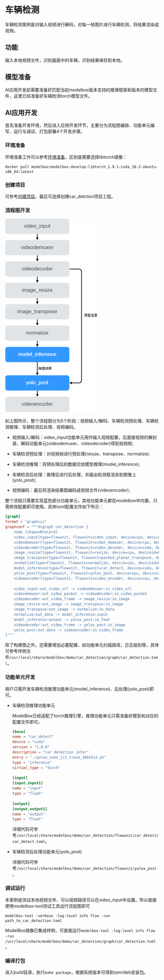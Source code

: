 # 车辆检测

车辆检测案例是对输入视频进行解码，对每一帧图片进行车辆检测，将结果渲染成视频。

## 功能

输入本地视频文件，识别画面中的车辆，识别结果保存到本地。

## 模型准备

AI应用开发前需要准备好匹配当前modelbox版本支持的推理框架和版本的模型文件，这里已经准备好车辆检测torch模型文件。

## AI应用开发

首先准备开发环境，然后进入应用开发环节，主要分为流程图编排、功能单元编写、运行与调试、打包部署4个开发步骤。

### 环境准备

环境准备工作可以参考[环境准备](./hello-world.md###环境准备)，区别是需要选择libtorch镜像：

```shell
docker pull modelbox/modelbox-develop-libtorch_1.9.1-cuda_10.2-ubuntu-x86_64:latest
```

### 创建项目

可参考[创建项目](./hello-world.md)，最后可选择创建car_detction项目工程。

### 流程图开发

![car_detection_flow](../assets/images/figure/first-app/car_detection_flow.png)

如上图所示，整个流程图分为5个阶段：视频输入/解码、车辆检测预处理、车辆检测推理、车辆检测后处理、视频编码。

- 视频输入/解码：video_input功能单元用作输入视频配置，后面接视频的解封装、解码功能单元(videodemuxer、videodecoder)得到视频帧;

- 车辆检测预处理：对视频帧进行预处理(reisze、transpose、normalize);

- 车辆检测推理：将预处理后的数据交给模型推理(model_inference);

- 车辆检测后处理：推理后进行后处理，并画出检测框渲染到图像上(yolo_post);

- 视频编码：最后将渲染结果图编码成视频文件(videoencoder);

整个流程只需要实现蓝色部分功能单元，其他功能单元都在modelbox中内置，只需修改配置即可使用。具体toml配置文件如下所示：

```toml
[graph]
format = "graphviz"
graphconf = """digraph car_detection {
    node [shape=Mrecord]
    video_input[type=flowunit, flowunit=video_input, device=cpu, deviceid=0, source_url="/opt/modelbox/demo/video/car_test_video.mp4"]
    videodemuxer[type=flowunit, flowunit=video_demuxer, device=cpu, deviceid=0]
    videodecoder[type=flowunit, flowunit=video_decoder, device=cuda, deviceid=0, pix_fmt=bgr]
    image_resize[type=flowunit, flowunit=resize, device=cpu, deviceid=0, image_width=512, image_height=288]
    image_transpose[type=flowunit, flowunit=packed_planar_transpose, device=cpu, deviceid=0]
    normalize[type=flowunit, flowunit=normalize, device=cpu, deviceid=0, standard_deviation_inverse="1,1,1"]
    model_inference[type=flowunit, flowunit=car_detect, device=cuda, deviceid=0, batch_size=1]
    yolox_post[type=flowunit, flowunit=yolox_post, device=cpu, deviceid=0]
    videoencoder[type=flowunit, flowunit=video_encoder, device=cpu, deviceid=0, encoder=mpeg4, format=mp4, default_dest_url="/tmp/car_detection_result.mp4"]

    video_input:out_video_url -> videodemuxer:in_video_url
    videodemuxer:out_video_packet -> videodecoder:in_video_packet
    videodecoder:out_video_frame -> image_resize:in_image
    image_resize:out_image -> image_transpose:in_image
    image_transpose:out_image -> normalize:in_data
    normalize:out_data -> model_inference:input
    model_inference:output -> yolox_post:in_feat
    videodecoder:out_video_frame -> yolox_post:in_image
    yolox_post:out_data -> videoencoder:in_video_frame
}"""
```

除了构建图之外，还需要增加必要配置，如功能单元扫描路径，日志级别等，具体可参考样例文件`/usr/local/share/modelbox/demo/car_detection/graph/car_detection.toml`。

### 功能单元开发

用户只需开发车辆检测推理功能单元(model_inference)、后处理(yolo_post)即可。

- 车辆检测推理功能单元

  ModelBox已经适配了torch推理引擎，推理功能单元只需准备好模型和对应的配置文件即可。

  ```toml
  [base]
  name = "car_detect"
  device = "cuda"
  version = "1.0.0"
  description = "car detection infer"
  entry = "./yolox_nano_jit_trace_288x512.pt"
  type = "inference"
  virtual_type = "torch"
  
  [input]
  [input.input1]
  name = "input"
  type = "float"
  
  [output]
  [output.output1]
  name = "output"
  type = "float"
  ```

  详细代码可参考`/usr/local/share/modelbox/demo/car_detection/flowunit/car_detect/car_detect.toml`。

- 车辆检测后处理功能单元(yolo_post)

  详细代码可参考`/usr/local/share/modelbox/demo/car_detection/flowunit/yolox_post`。

### 调试运行

本案例是测试本地视频文件，可以视频路径可以在video_input中设置。所以直接使用modelbox-tool测试工具运行流程图即可

```shell
modelbox-tool -verbose -log-level info flow -run path_to_car_detection.toml
```

ModelBox镜像已集成样例，可直接运行`modelbox-tool -log-level info flow -run /usr/local/share/modelbox/demo/car_detection/graph/car_detection.toml`。

### 编译打包

进入build目录，执行`make package`，根据系统版本可得到rpm/deb安装包。
